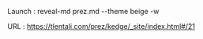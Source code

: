 Launch : reveal-md prez.md --theme beige -w

URL : https://tlentali.com/prez/kedge/_site/index.html#/21